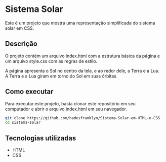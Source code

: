 # Sistema Solar
Este é um projeto que mostra uma representação simplificada do sistema solar em CSS.

## Descrição
O projeto contém um arquivo index.html com a estrutura básica da página e um arquivo style.css com as regras de estilo.

A página apresenta o Sol no centro da tela, e ao redor dele, a Terra e a Lua. A Terra e a Lua giram em torno do Sol em suas órbitas.

## Como executar
Para executar este projeto, basta clonar este repositório em seu computador e abrir o arquivo index.html em seu navegador.

```bash
git clone https://github.com/hadesfranklyn/Sistema-Solar-em-HTML-e-CSS.git
cd sistema-solar
```

## Tecnologias utilizadas
- HTML
- CSS
